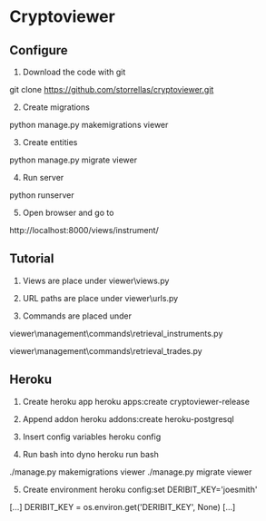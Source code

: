 # Cryptoviewer

## Configure

1. Download the code with git

git clone https://github.com/storrellas/cryptoviewer.git

2. Create migrations

python manage.py makemigrations viewer

3. Create entities

python manage.py migrate viewer

4. Run server

python runserver

5. Open browser and go to

http://localhost:8000/views/instrument/


## Tutorial

1. Views are place under viewer\views.py

2. URL paths are place under viewer\urls.py

3. Commands are placed under 

viewer\management\commands\retrieval_instruments.py

viewer\management\commands\retrieval_trades.py

## Heroku

1. Create heroku app
heroku apps:create cryptoviewer-release

2. Append addon
heroku addons:create heroku-postgresql

3. Insert config variables
heroku config

4. Run bash into dyno
heroku run bash

./manage.py makemigrations viewer
./manage.py migrate viewer

5. Create environment
heroku config:set DERIBIT_KEY='joesmith'


[...]
DERIBIT_KEY = os.environ.get('DERIBIT_KEY', None)
[...]
